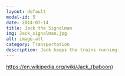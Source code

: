 ```yaml
---
layout: default
modal-id: 5
date: 2014-07-14
title: Jack the Signalman
img: Jack_signalman.jpg
alt: image-alt
category: Transportation
description: Jack keeps the trains running.
---
```


https://en.wikipedia.org/wiki/Jack_(baboon)